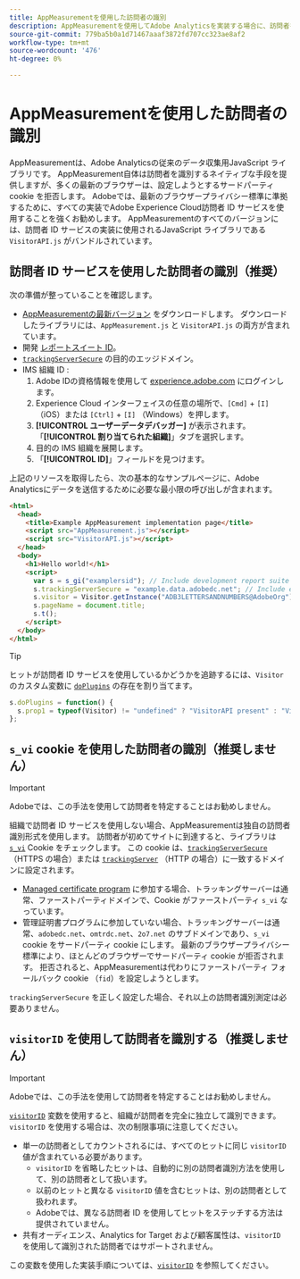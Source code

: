 ```yaml
---
title: AppMeasurementを使用した訪問者の識別
description: AppMeasurementを使用してAdobe Analyticsを実装する場合に、訪問者を正しく識別する。
source-git-commit: 779ba5b0a1d71467aaaf3872fd707cc323ae8af2
workflow-type: tm+mt
source-wordcount: '476'
ht-degree: 0%

---
```


# AppMeasurementを使用した訪問者の識別

AppMeasurementは、Adobe Analyticsの従来のデータ収集用JavaScript ライブラリです。 AppMeasurement自体は訪問者を識別するネイティブな手段を提供しますが、多くの最新のブラウザーは、設定しようとするサードパーティ cookie を拒否します。 Adobeでは、最新のブラウザープライバシー標準に準拠するために、すべての実装でAdobe Experience Cloud訪問者 ID サービスを使用することを強くお勧めします。 AppMeasurementのすべてのバージョンには、訪問者 ID サービスの実装に使用されるJavaScript ライブラリである `VisitorAPI.js` がバンドルされています。

## 訪問者 ID サービスを使用した訪問者の識別（推奨）

次の準備が整っていることを確認します。

* [AppMeasurementの最新バージョン &#x200B;](https://github.com/adobe/appmeasurement) をダウンロードします。 ダウンロードしたライブラリには、`AppMeasurement.js` と `VisitorAPI.js` の両方が含まれています。
* 開発 [&#x200B; レポートスイート ID](/help/admin/tools/manage-rs/new-rs/new-report-suite.md)。
* [`trackingServerSecure`](/help/implement/vars/config-vars/trackingserversecure.md) の目的のエッジドメイン。
* IMS 組織 ID :
   1. Adobe IDの資格情報を使用して [experience.adobe.com](https://experience.adobe.com) にログインします。
   1. Experience Cloud インターフェイスの任意の場所で、`[Cmd]` + `[I]` （iOS）または `[Ctrl]` + `[I]` （Windows）を押します。
   1. **[!UICONTROL ユーザーデータデバッガー]** が表示されます。 「**[!UICONTROL 割り当てられた組織]**」タブを選択します。
   1. 目的の IMS 組織を展開します。
   1. 「**[!UICONTROL ID]**」フィールドを見つけます。

上記のリソースを取得したら、次の基本的なサンプルページに、Adobe Analyticsにデータを送信するために必要な最小限の呼び出しが含まれます。

```html
<html>
  <head>
    <title>Example AppMeasurement implementation page</title>
    <script src="AppMeasurement.js"></script>
    <script src="VisitorAPI.js"></script>
  </head>
  <body>
    <h1>Hello world!</h1>
    <script>
      var s = s_gi("examplersid"); // Include development report suite ID here
      s.trackingServerSecure = "example.data.adobedc.net"; // Include edge domain here
      s.visitor = Visitor.getInstance("ADB3LETTERSANDNUMBERS@AdobeOrg"); // Include IMS org ID here
      s.pageName = document.title;
      s.t();
    </script>
  </body>
</html>
```

>[!TIP]
>
>ヒットが訪問者 ID サービスを使用しているかどうかを追跡するには、`Visitor` のカスタム変数に [`doPlugins`](/help/implement/vars/functions/doplugins.md) の存在を割り当てます。
>
>```js
>s.doPlugins = function() {
>   s.prop1 = typeof(Visitor) != "undefined" ? "VisitorAPI present" : "VisitorAPI missing";
>};
>```

## `s_vi` cookie を使用した訪問者の識別（推奨しません）

>[!IMPORTANT]
>
>Adobeでは、この手法を使用して訪問者を特定することはお勧めしません。

組織で訪問者 ID サービスを使用しない場合、AppMeasurementは独自の訪問者識別形式を使用します。 訪問者が初めてサイトに到達すると、ライブラリは [`s_vi`](https://experienceleague.adobe.com/en/docs/core-services/interface/data-collection/cookies/analytics) Cookie をチェックします。 この cookie は、[`trackingServerSecure`](/help/implement/vars/config-vars/trackingserversecure.md) （HTTPS の場合）または [`trackingServer`](/help/implement/vars/config-vars/trackingserver.md) （HTTP の場合）に一致するドメインに設定されます。

* [Managed certificate program](https://experienceleague.adobe.com/en/docs/core-services/interface/data-collection/adobe-managed-cert) に参加する場合、トラッキングサーバーは通常、ファーストパーティドメインで、Cookie がファーストパーティ `s_vi` なっています。
* 管理証明書プログラムに参加していない場合、トラッキングサーバーは通常、`adobedc.net`、`omtrdc.net`、`2o7.net` のサブドメインであり、`s_vi` cookie をサードパーティ cookie にします。 最新のブラウザープライバシー標準により、ほとんどのブラウザーでサードパーティ cookie が拒否されます。 拒否されると、AppMeasurementは代わりにファーストパーティ フォールバック cookie （`fid`）を設定しようとします。

`trackingServerSecure` を正しく設定した場合、それ以上の訪問者識別測定は必要ありません。

## `visitorID` を使用して訪問者を識別する（推奨しません）

>[!IMPORTANT]
>
>Adobeでは、この手法を使用して訪問者を特定することはお勧めしません。

[`visitorID`](/help/implement/vars/config-vars/visitorid.md) 変数を使用すると、組織が訪問者を完全に独立して識別できます。 `visitorID` を使用する場合は、次の制限事項に注意してください。

* 単一の訪問者としてカウントされるには、すべてのヒットに同じ `visitorID` 値が含まれている必要があります。
   * `visitorID` を省略したヒットは、自動的に別の訪問者識別方法を使用して、別の訪問者として扱います。
   * 以前のヒットと異なる `visitorID` 値を含むヒットは、別の訪問者として扱われます。
   * Adobeでは、異なる訪問者 ID を使用してヒットをステッチする方法は提供されていません。
* 共有オーディエンス、Analytics for Target および顧客属性は、`visitorID` を使用して識別された訪問者ではサポートされません。

この変数を使用した実装手順については、[`visitorID`](/help/implement/vars/config-vars/visitorid.md) を参照してください。
